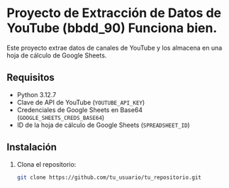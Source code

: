 # Proyecto de Extracción de Datos de YouTube (bbdd_90) Funciona bien.

Este proyecto extrae datos de canales de YouTube y los almacena en una hoja de cálculo de Google Sheets. 

## Requisitos

- Python 3.12.7
- Clave de API de YouTube (`YOUTUBE_API_KEY`)
- Credenciales de Google Sheets en Base64 (`GOOGLE_SHEETS_CREDS_BASE64`)
- ID de la hoja de cálculo de Google Sheets (`SPREADSHEET_ID`)

## Instalación

1. Clona el repositorio:

   ```bash
   git clone https://github.com/tu_usuario/tu_repositorio.git
